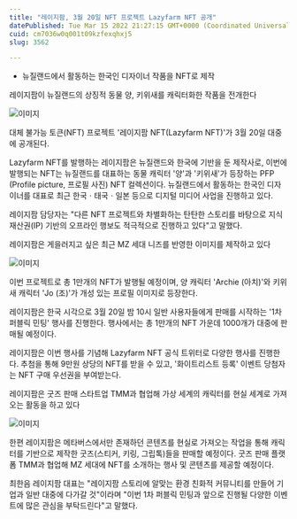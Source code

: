 ```yaml
---
title: "레이지팜, 3월 20일 NFT 프로젝트 Lazyfarm NFT 공개"
datePublished: Tue Mar 15 2022 21:27:15 GMT+0000 (Coordinated Universal Time)
cuid: cm7036w0q001t09kzfexqhxj5
slug: 3562

---
```



- 뉴질랜드에서 활동하는 한국인 디자이너 작품을 NFT로 제작

레이지팜이 뉴질랜드의 상징적 동물 양, 키위새를 캐릭터화한 작품을 전개한다

![이미지](https://cdn.hashnode.com/res/hashnode/image/upload/v1739254440576/5c0660f6-d361-4712-a75a-32e77ea0e6e1.jpeg)

대체 불가능 토큰(NFT) 프로젝트 '레이지팜 NFT(Lazyfarm NFT)'가 3월 20일 대중에 공개된다.

Lazyfarm NFT를 발행하는 레이지팜은 뉴질랜드와 한국에 기반을 둔 제작사로, 이번에 발행되는 NFT는 뉴질랜드를 대표하는 동물 캐릭터 '양'과 '키위새'가 등장하는 PFP (Profile picture, 프로필 사진) NFT 컬렉션이다. 뉴질랜드에서 활동하는 한국인 디자이너를 대표로 최근 한국ㆍ태국ㆍ일본 등으로 디지털 미디어 사업을 진행하고 있다.

레이지팜 담당자는 "다른 NFT 프로젝트와 차별화하는 탄탄한 스토리를 바탕으로 지식 재산권(IP) 기반의 오프라인 행보도 적극적으로 진행하고 있다"고 말했다.

레이지팜은 게을러지고 싶은 최근 MZ 세대 니즈를 반영한 이미지를 제작하고 있다

![이미지](https://cdn.hashnode.com/res/hashnode/image/upload/v1739254442834/839a7435-5b7d-44b8-9bd2-92b520988c39.jpeg)

이번 프로젝트로 총 1만개의 NFT가 발행될 예정이며, 양 캐릭터 'Archie (아치)'와 키위새 캐릭터 'Jo (조)'가 개성 있는 프로필 이미지로 등장한다.

레이지팜은 한국 시각으로 3월 20일 밤 10시 일반 사용자들에게 판매를 시작하는 '1차 퍼블릭 민팅' 행사를 진행한다. 행사에서는 총 1만개의 NFT 가운데 1000개가 대중에 판매될 예정이다.

레이지팜은 이번 행사를 기념해 Lazyfarm NFT 공식 트위터로 다양한 행사를 진행한다. 추첨을 통해 9만원 상당의 NFT를 받을 수 있고, '화이트리스트 등록' 이벤트 당첨자는 NFT 구매 우선권을 부여받는다.

레이지팜은 굿즈 판매 스타트업 TMM과 협업해 가상 세계의 캐릭터를 현실 세계로 가져오는 활동을 하고 있다

![이미지](https://cdn.hashnode.com/res/hashnode/image/upload/v1739254445038/de9c0462-3269-488a-ab66-616b235bd91b.jpeg)

한편 레이지팜은 메타버스에서만 존재하던 콘텐츠를 현실로 가져오는 작업을 통해 캐릭터를 기반으로 제작한 굿즈(스티커, 키링, 그립톡)들을 판매할 예정이다. 굿즈 판매 플랫폼 TMM과 협업해 MZ 세대에 NFT를 소개하는 행사 및 콘텐츠를 제공할 예정이다.

최한음 레이지팜 대표는 "레이지팜 스토리에 알맞는 환경 친화적 커뮤니티를 만들어 기업과 일반 대중에 다가갈 것"이라며 "이번 1차 퍼블릭 민팅과 앞으로 진행될 다양한 이벤트에 많은 관심을 부탁드린다"고 말했다.